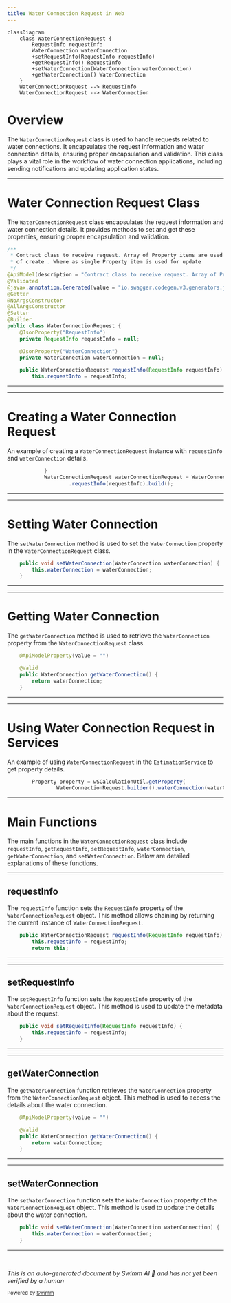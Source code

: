 ```yaml
---
title: Water Connection Request in Web
---
```

```mermaid
classDiagram
    class WaterConnectionRequest {
        RequestInfo requestInfo
        WaterConnection waterConnection
        +setRequestInfo(RequestInfo requestInfo)
        +getRequestInfo() RequestInfo
        +setWaterConnection(WaterConnection waterConnection)
        +getWaterConnection() WaterConnection
    }
    WaterConnectionRequest --> RequestInfo
    WaterConnectionRequest --> WaterConnection
```

# Overview

The `WaterConnectionRequest` class is used to handle requests related to water connections. It encapsulates the request information and water connection details, ensuring proper encapsulation and validation. This class plays a vital role in the workflow of water connection applications, including sending notifications and updating application states.

<SwmSnippet path="/municipal-services/ws-calculator/src/main/java/org/egov/wscalculation/web/models/WaterConnectionRequest.java" line="20">

---

# Water Connection Request Class

The `WaterConnectionRequest` class encapsulates the request information and water connection details. It provides methods to set and get these properties, ensuring proper encapsulation and validation.

```java
/**
 * Contract class to receive request. Array of Property items are used in case
 * of create . Where as single Property item is used for update
 */
@ApiModel(description = "Contract class to receive request. Array of Property items  are used in case of create . Where as single Property item is used for update")
@Validated
@javax.annotation.Generated(value = "io.swagger.codegen.v3.generators.java.SpringCodegen", date = "2019-10-24T10:29:25.253+05:30[Asia/Kolkata]")
@Getter
@NoArgsConstructor
@AllArgsConstructor
@Setter
@Builder
public class WaterConnectionRequest {
	@JsonProperty("RequestInfo")
	private RequestInfo requestInfo = null;

	@JsonProperty("WaterConnection")
	private WaterConnection waterConnection = null;

	public WaterConnectionRequest requestInfo(RequestInfo requestInfo) {
		this.requestInfo = requestInfo;
```

---

</SwmSnippet>

<SwmSnippet path="/municipal-services/ws-calculator/src/main/java/org/egov/wscalculation/service/DemandService.java" line="193">

---

# Creating a Water Connection Request

An example of creating a `WaterConnectionRequest` instance with `requestInfo` and `waterConnection` details.

```java
			}
			WaterConnectionRequest waterConnectionRequest = WaterConnectionRequest.builder().waterConnection(connection)
					.requestInfo(requestInfo).build();
```

---

</SwmSnippet>

<SwmSnippet path="/municipal-services/ws-calculator/src/main/java/org/egov/wscalculation/web/models/WaterConnectionRequest.java" line="77">

---

# Setting Water Connection

The `setWaterConnection` method is used to set the `WaterConnection` property in the `WaterConnectionRequest` class.

```java
	public void setWaterConnection(WaterConnection waterConnection) {
		this.waterConnection = waterConnection;
	}
```

---

</SwmSnippet>

<SwmSnippet path="/municipal-services/ws-calculator/src/main/java/org/egov/wscalculation/web/models/WaterConnectionRequest.java" line="70">

---

# Getting Water Connection

The `getWaterConnection` method is used to retrieve the `WaterConnection` property from the `WaterConnectionRequest` class.

```java
	@ApiModelProperty(value = "")

	@Valid
	public WaterConnection getWaterConnection() {
		return waterConnection;
	}
```

---

</SwmSnippet>

<SwmSnippet path="/municipal-services/ws-calculator/src/main/java/org/egov/wscalculation/service/EstimationService.java" line="199">

---

# Using Water Connection Request in Services

An example of using `WaterConnectionRequest` in the `EstimationService` to get property details.

```java
		Property property = wSCalculationUtil.getProperty(
				WaterConnectionRequest.builder().waterConnection(waterConnection).requestInfo(requestInfo).build());
```

---

</SwmSnippet>

# Main Functions

The main functions in the `WaterConnectionRequest` class include `requestInfo`, `getRequestInfo`, `setRequestInfo`, `waterConnection`, `getWaterConnection`, and `setWaterConnection`. Below are detailed explanations of these functions.

<SwmSnippet path="/municipal-services/ws-calculator/src/main/java/org/egov/wscalculation/web/models/WaterConnectionRequest.java" line="39">

---

## requestInfo

The `requestInfo` function sets the `RequestInfo` property of the `WaterConnectionRequest` object. This method allows chaining by returning the current instance of `WaterConnectionRequest`.

```java
	public WaterConnectionRequest requestInfo(RequestInfo requestInfo) {
		this.requestInfo = requestInfo;
		return this;
```

---

</SwmSnippet>

<SwmSnippet path="/municipal-services/ws-calculator/src/main/java/org/egov/wscalculation/web/models/WaterConnectionRequest.java" line="56">

---

## setRequestInfo

The `setRequestInfo` function sets the `RequestInfo` property of the `WaterConnectionRequest` object. This method is used to update the metadata about the request.

```java
	public void setRequestInfo(RequestInfo requestInfo) {
		this.requestInfo = requestInfo;
	}
```

---

</SwmSnippet>

<SwmSnippet path="/municipal-services/ws-calculator/src/main/java/org/egov/wscalculation/web/models/WaterConnectionRequest.java" line="70">

---

## getWaterConnection

The `getWaterConnection` function retrieves the `WaterConnection` property from the `WaterConnectionRequest` object. This method is used to access the details about the water connection.

```java
	@ApiModelProperty(value = "")

	@Valid
	public WaterConnection getWaterConnection() {
		return waterConnection;
	}
```

---

</SwmSnippet>

<SwmSnippet path="/municipal-services/ws-calculator/src/main/java/org/egov/wscalculation/web/models/WaterConnectionRequest.java" line="77">

---

## setWaterConnection

The `setWaterConnection` function sets the `WaterConnection` property of the `WaterConnectionRequest` object. This method is used to update the details about the water connection.

```java
	public void setWaterConnection(WaterConnection waterConnection) {
		this.waterConnection = waterConnection;
	}
```

---

</SwmSnippet>

&nbsp;

*This is an auto-generated document by Swimm AI 🌊 and has not yet been verified by a human*

<SwmMeta version="3.0.0" repo-id="Z2l0aHViJTNBJTNBRElHSVQtT1NTJTNBJTNBU3dpbW0tRGVtbw==" repo-name="DIGIT-OSS" doc-type="overview"><sup>Powered by [Swimm](https://app.swimm.io/)</sup></SwmMeta>
